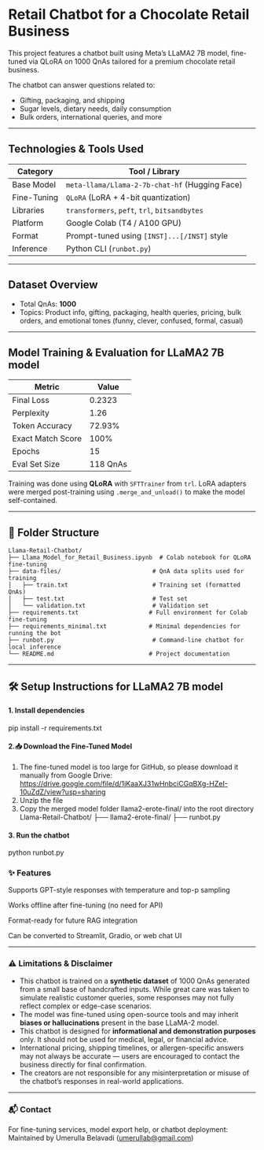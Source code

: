 #  Retail Chatbot for a Chocolate Retail Business 

This project features a chatbot built using Meta’s LLaMA2 7B model, fine-tuned via QLoRA on 1000 QnAs tailored for a premium chocolate retail business.

The chatbot can answer questions related to:
- Gifting, packaging, and shipping
- Sugar levels, dietary needs, daily consumption
- Bulk orders, international queries, and more

---
## Technologies & Tools Used

| Category      | Tool / Library                            |
|---------------|-------------------------------------------|
| Base Model    | `meta-llama/Llama-2-7b-chat-hf` (Hugging Face) |
| Fine-Tuning   | `QLoRA` (LoRA + 4-bit quantization)       |
| Libraries     | `transformers`, `peft`, `trl`, `bitsandbytes` |
| Platform      | Google Colab (T4 / A100 GPU)              |
| Format        | Prompt-tuned using `[INST]...[/INST]` style |
| Inference     | Python CLI (`runbot.py`)                  |

---

## Dataset Overview

- Total QnAs: **1000**
- Topics: Product info, gifting, packaging, health queries, pricing, bulk orders, and emotional tones (funny, clever, confused, formal, casual)

---

##  Model Training & Evaluation for LLaMA2 7B model

| Metric           | Value     |
|------------------|-----------|
| Final Loss       | 0.2323    |
| Perplexity       | 1.26      |
| Token Accuracy   | 72.93%    |
| Exact Match Score| 100%      |
| Epochs           | 15        |
| Eval Set Size    | 118 QnAs  |

Training was done using **QLoRA** with `SFTTrainer` from `trl`. LoRA adapters were merged post-training using `.merge_and_unload()` to make the model self-contained.

---

## 📁 Folder Structure
```plaintext
Llama-Retail-Chatbot/
├── Llama_Model_for_Retail_Business.ipynb  # Colab notebook for QLoRA fine-tuning
├── data-files/                          # QnA data splits used for training
│   ├── train.txt                        # Training set (formatted QnAs)
│   ├── test.txt                         # Test set
│   └── validation.txt                   # Validation set               
├── requirements.txt                    # Full environment for Colab fine-tuning
├── requirements_minimal.txt            # Minimal dependencies for running the bot
├── runbot.py                            # Command-line chatbot for local inference
└── README.md                           # Project documentation

```

---

## 🛠️ Setup Instructions for LLaMA2 7B model

#### 1. Install dependencies

pip install -r requirements.txt

####  2.📥 Download the Fine-Tuned Model

1. The fine-tuned model is too large for GitHub, so please download it manually from Google Drive: https://drive.google.com/file/d/1jKaaXJ31wHnbciCGqBXg-HZeI-10uZdZ/view?usp=sharing
2. Unzip the file
3. Copy the merged model folder llama2-erote-final/ into the root directory
Llama-Retail-Chatbot/
├── llama2-erote-final/
├── runbot.py

#### 3. Run the chatbot
python runbot.py



### ✨ Features
Supports GPT-style responses with temperature and top-p sampling

Works offline after fine-tuning (no need for API)

Format-ready for future RAG integration

Can be converted to Streamlit, Gradio, or web chat UI

---

### ⚠️ Limitations & Disclaimer

- This chatbot is trained on a **synthetic dataset** of 1000 QnAs generated from a small base of handcrafted inputs. While great care was taken to simulate realistic customer queries, some responses may not fully reflect complex or edge-case scenarios.
- The model was fine-tuned using open-source tools and may inherit **biases or hallucinations** present in the base LLaMA-2 model.
- This chatbot is designed for **informational and demonstration purposes** only. It should not be used for medical, legal, or financial advice.
- International pricing, shipping timelines, or allergen-specific answers may not always be accurate — users are encouraged to contact the business directly for final confirmation.
- The creators are not responsible for any misinterpretation or misuse of the chatbot’s responses in real-world applications.

---

### 📬 Contact
For fine-tuning services, model export help, or chatbot deployment:
Maintained by Umerulla Belavadi (umerullab@gmail.com)
